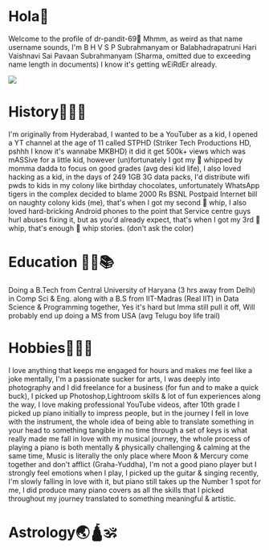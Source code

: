 

# Hola👋
 Welcome to the profile of dr-pandit-69🤪
Mhmm, as weird as that name username sounds, I'm B H V S P Subrahmanyam or Balabhadrapatruni Hari Vaishnavi Sai Pavaan Subrahmanyam (Sharma, omitted due to exceeding name length in documents) I know it's getting wEiRdEr already.

![](https://github.com/dr-pandit-69/dr-pandit-69/blob/main/dhamaal.gif)

# History🔎🧭🛜

I'm originally from Hyderabad, I wanted to be a YouTuber as a kid, I opened a YT channel at the age of 11 called STPHD (Striker Tech Productions HD, pshhh I know it's wannabe MKBHD) it did it get 500k+ views which was mASSive for a little kid, however (un)fortunately I got my 🍑 whipped by momma dadda to focus on good grades (avg desi kid life), I also loved hacking as a kid, in the days of 249 1GB 3G data packs, I'd distribute wifi pwds to kids in my colony like birthday chocolates, unfortunately WhatsApp tigers in the complex decided to blame 2000 Rs BSNL Postpaid Internet bill on naughty colony kids (me), that's when I got my second 🍑 whip, I also loved hard-bricking Android phones to the point that Service centre guys hurl abuses fixing it, but as you'd already expect, that's when I got my 3rd 🍑 whip, that's enough 🍑 whip stories. (don't ask the color)


# Education 🏫🎒📚

Doing a B.Tech from Central University of Haryana (3 hrs away from Delhi) in Comp Sci & Eng. along with a B.S from IIT-Madras (Real IIT) in Data Science & Programming together, Yes it's hard but Imma still pull it off, Will probably end up doing a MS from USA (avg Telugu boy life trail)

# Hobbies🎹🎸📸

I love anything that keeps me engaged for hours and makes me feel like a joke mentally, I'm a passionate sucker for arts, I was deeply into photography and I did freelance for a business (for fun and to make
a quick buck), I picked up Photoshop,Lightroom skills & lot of fun experiences along the way, I love making professional YouTube videos, after 10th grade I picked up piano initially to impress people, but in the journey I fell in love with the instrument, the whole idea of being able to translate something in your head to something tangible in no time through a set of keys is what really made me fall in love with my musical journey, the whole process of playing a piano is both mentally & physically challenging & calming at the same time, Music is literally the only place where Moon & Mercury come together and don't afflict (Graha-Yuddha), I'm not a good piano player but I strongly feel emotions when I play, I picked up the guitar & singing recently, I'm slowly falling in love with it, but piano still takes up the Number 1 spot for me, I did produce many piano covers as all the skills that I picked throughout my journey translated to something meaningful & artistic.

# Astrology🌏🛕🕉️














<!--
**dr-pandit-69/dr-pandit-69** is a ✨ _special_ ✨ repository because its `README.md` (this file) appears on your GitHub profile.

Here are some ideas to get you started:
https://tenor.com/view/astrology-spin-symbol-gif-12236884
https://tenor.com/view/qtum-qtum-qtum-qtum-year-qtum-gear-gif-24999504
https://tenor.com/view/zodiac-sign-gif-27430270
https://tenor.com/view/mercury-must-be-in-retrograde-mercury-in-retrograde-astrology-stars-horoscope-gif-14083659
https://tenor.com/view/mandala-colorful-patterns-gif-11284143
https://tenor.com/view/mandala-gif-20975231
https://tenor.com/view/mandala-zen-gif-5731301
![](https://github.com/dr-pandit-69/dr-pandit-69/blob/main/vibrant-sun.gif)
- 🔭 I’m currently working on ...
- 🌱 I’m currently learning ...
- 👯 I’m looking to collaborate on ...
- 🤔 I’m looking for help with ...
- 💬 Ask me about ...
- 📫 How to reach me: ...
- 😄 Pronouns: ...
- ⚡ Fun fact: ...
-->

